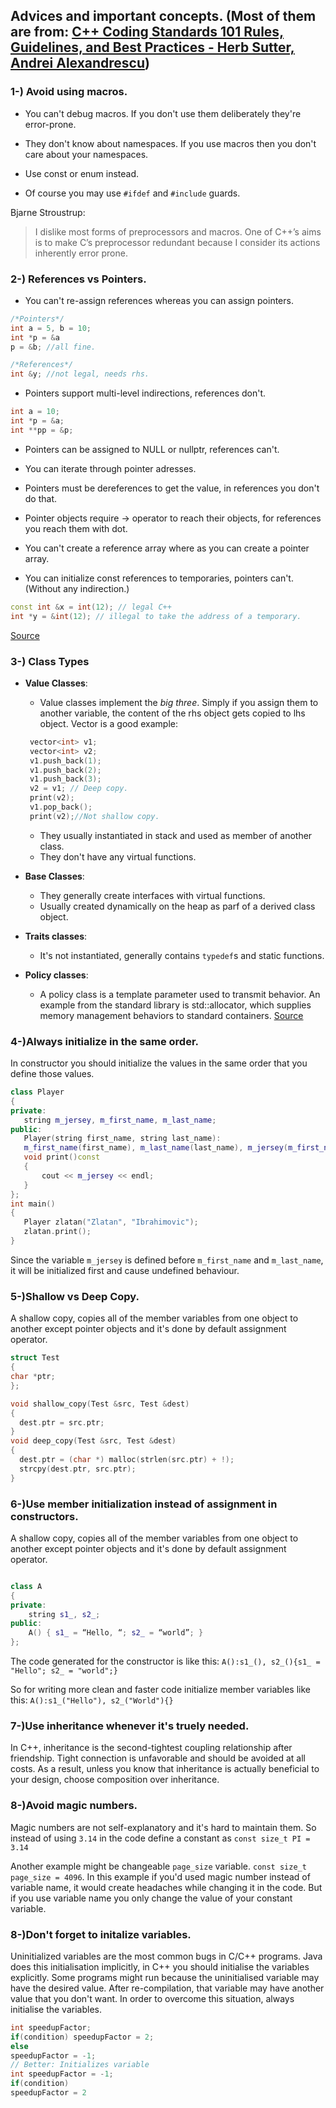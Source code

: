 

## Advices and important concepts. (Most of them are from: [C++ Coding Standards 101 Rules, Guidelines, and Best Practices - Herb Sutter, Andrei Alexandrescu](https://books.google.com.tr/books/about/C++_Coding_Standards.html?id=mmjVIC6WolgC&printsec=frontcover&source=kp_read_button&hl=en&redir_esc=y#v=onepage&q&f=false))

### 1-) Avoid using macros.

  - You can't debug macros. If you don't use them deliberately they're error-prone.
  
  - They don't know about namespaces. If you use macros then you don't care about your namespaces.
  
  - Use const or enum instead. 
  - Of course you may use ```#ifdef``` and ```#include``` guards.

  
  Bjarne Stroustrup:
  
  
> I dislike most forms of preprocessors and macros. One of C++’s aims is to make C’s preprocessor redundant because I consider its actions inherently error prone.


### 2-) References vs Pointers.

- You can't re-assign references whereas you can assign pointers.

``` c++
/*Pointers*/ 
int a = 5, b = 10;
int *p = &a 
p = &b; //all fine.

/*References*/
int &y; //not legal, needs rhs.
```

- Pointers support multi-level indirections, references don't.

``` c++
int a = 10;
int *p = &a;
int **pp = &p;
```

- Pointers can be assigned to NULL or nullptr, references can't.

- You can iterate through pointer adresses.
- Pointers must be dereferences to get the value, in references you don't do that.
- Pointer objects require -> operator to reach their objects, for references you reach them with dot.
- You can't create a reference array where as you can create a pointer array.
- You can initialize const references to temporaries, pointers can't. (Without any indirection.)
 ``` c++
const int &x = int(12); // legal C++
int *y = &int(12); // illegal to take the address of a temporary.
```
[Source](https://stackoverflow.com/questions/57483/what-are-the-differences-between-a-pointer-variable-and-a-reference-variable-in?page=1&tab=oldest#tab-top)


 ### 3-) Class Types
 
 
 - **Value Classes**:
    - Value classes implement the *big three*. Simply if you assign them to another variable, the content of the rhs object gets copied to lhs object. Vector is a good example:
   ``` c++
    vector<int> v1;
    vector<int> v2;
    v1.push_back(1);
    v1.push_back(2);
    v1.push_back(3);
    v2 = v1; // Deep copy.
    print(v2);
    v1.pop_back();
    print(v2);//Not shallow copy.
    ```

    - They usually instantiated in stack and used as member of another class. 
    - They don't have any virtual functions.
  - **Base Classes**:
      - They generally create interfaces with virtual functions.
      - Usually created dynamically on the heap as parf of a derived class object.
  - **Traits classes**:
      - It's not instantiated, generally contains ```typedef```s and static functions.
      
   - **Policy classes**:
      - A policy class is a template parameter used to transmit behavior. An example from the standard library is std::allocator, which supplies memory management behaviors to standard containers. [Source](https://www.boost.org/community/generic_programming.html#policy)
 
 ### 4-)Always initialize in the same order.
 
 In constructor you should initialize the values in the same order that you define those values. 
 ``` c++
class Player
{
private:
    string m_jersey, m_first_name, m_last_name;
public:
    Player(string first_name, string last_name):
    m_first_name(first_name), m_last_name(last_name), m_jersey(m_first_name + " 9 " + m_last_name){};
    void print()const
    {
        cout << m_jersey << endl;
    }
};
int main()
{
    Player zlatan("Zlatan", "Ibrahimovic");
    zlatan.print();
}
```

Since the variable ```m_jersey``` is defined before ```m_first_name``` and ```m_last_name```, it will be initialized first and cause undefined behaviour.

 ### 5-)Shallow vs Deep Copy.
 
 A shallow copy, copies all of the member variables from one object to another except pointer objects and it's done by default assignment operator.
  ``` c++
  struct Test
  {
  char *ptr;
  };
  
  void shallow_copy(Test &src, Test &dest)
  {
    dest.ptr = src.ptr;
  }
  void deep_copy(Test &src, Test &dest)
  {
    dest.ptr = (char *) malloc(strlen(src.ptr) + !);
    strcpy(dest.ptr, src.ptr);
  }
  ```
 ### 6-)Use member initialization instead of assignment in constructors.
 
 A shallow copy, copies all of the member variables from one object to another except pointer objects and it's done by default assignment operator.
  ``` c++
  
  class A 
  {
  private:
      string s1_, s2_;
  public:
      A() { s1_ = “Hello, “; s2_ = “world”; } 
  };
  ```
  
  The code generated for the constructor is like this:   ```A():s1_(), s2_(){s1_ = "Hello"; s2_ = "world";} ``` 
  
  So for writing more clean and faster code initialize member variables like this: ```A():s1_("Hello"), s2_("World"){} ```
 

 ### 7-)Use inheritance whenever it's truely needed.
In C++, inheritance is the second-tightest coupling relationship after friendship. Tight connection is unfavorable and should be avoided at all costs. As a result, unless you know that inheritance is actually beneficial to your design, choose composition over inheritance.

 ### 8-)Avoid magic numbers.
 Magic numbers are not self-explanatory and it's hard to maintain them. So instead of using ```3.14``` in the code define a constant as ```const size_t PI = 3.14``` 
 
 Another example might be changeable ```page_size``` variable. ```const size_t page_size = 4096```. In this example if you'd used magic number instead of variable name, it would create headaches while changing it in the code. But if you use variable name you only change the value of your constant variable.
 
  ### 8-)Don't forget to initalize variables.
  Uninitialized variables are the most common bugs in C/C++ programs. Java does this initialisation implicitly, in C++ you should initialise the variables explicitly. Some programs might run because the uninitialised variable may have the desired value. After re-compilation, that variable may have another value that you don't want. In order to overcome this situation, always initialise the variables.
  ``` C++
int speedupFactor;
if(condition) speedupFactor = 2;
else
  speedupFactor = -1;
// Better: Initializes variable
int speedupFactor = -1;
if(condition)
  speedupFactor = 2
```
